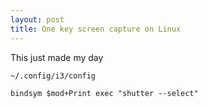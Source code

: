 ```yaml
---
layout: post
title: One key screen capture on Linux
---
```


This just made my day

`~/.config/i3/config`

```
bindsym $mod+Print exec "shutter --select"
```
